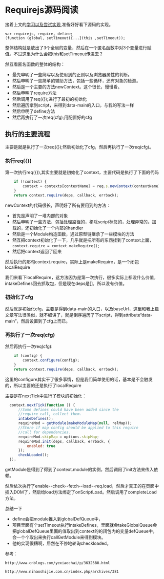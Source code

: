 # Requirejs源码阅读
接着上文的[学习以及尝试实现](https://github.com/panyifei/learning/blob/master/框架以及规范/模块引入/Requirejs学习以及实现.md),准备好好看下源码的实现。

```
var requirejs, require, define;
(function (global, setTimeout){...}(this ,setTimeout));
```

整体结构就是放出了3个全局的变量，然后在一个匿名函数中对3个变量进行赋值。不过这里为什么会把this和setTimeout传进去？

然互看匿名函数的整体的结构：

 - 最先申明了一些简写以及使用到的正则以及浏览器属性的判断。
 - 然后申明了一些简单的辅助方法，包括一些循环，还有对象的检测。
 - 然后是一个主要的方法newContext。这个很长，慢慢看。
 - 然后申明了require方法
 - 然后调用了req({});进行了最初的初始化
 - 然后遍历拿到script，来得到data-main的入口，与我的写法一样
 - 然后申明了define方法
 - 然后再执行了一次req(cfg);用配置好的cfg

## 执行的主要流程
主要是就是执行了一次req({});然后初始化了cfg，然后再执行了一次req(cfg)。

### 执行req({})
第一次执行req({}),其实主要就是初始化了context，主要代码是执行了下面的代码

```javascript
    if (!context) {
        context = contexts[contextName] = req.s.newContext(contextName);
    }
    return context.require(deps, callback, errback);
```

newContext的代码很长，声明好了所有要用到的方法：

  - 首先是声明了一堆内部的对象
  - 然后申明了一些方法，包括处理路径的，移除script标签的，处理异常的，加载的，还初始化了一个内部的handler
  - 然后是一个Module构造函数，通过原型链继承了一些模块的方法
  - 然互把context初始化了一下，几乎就是把所有的东西挂到了context上面，`context.require = context.makeRequire();`
  - 然后把context返回了回来

然后执行的那句context.require，实际上是makeRequire，是一个闭包localRequire

我们来看下localRequire，这方法因为是第一次执行，很多实际上都没什么价值，intakeDefines回去抓取包，但是现在deps是[]，所以没有价值。

### 初始化了cfg
然后就是初始化cfg，主要是得到data-main的入口，以及baseUrl，这里和我上篇文章写法很类似，就不细讲了，就是倒序遍历了下script，得到attribute“data-main”，然后设置到了cfg上而已。

### 再执行了一次req(cfg)
然后再执行一次req(cfg):

```javascript
    if (config) {
        context.configure(config);
    }
    return context.require(deps, callback, errback);
```

这里的configure其实干了很多事情，但是我们简单使用的话，基本是不会触发的，所以主要的还是执行了localRequire

主要是在nextTick中进行了模块的初始化：

```javascript
  context.nextTick(function () {
      //Some defines could have been added since the
      //require call, collect them.
      intakeDefines();
      requireMod = getModule(makeModuleMap(null, relMap));
      //Store if map config should be applied to this require
      //call for dependencies.
      requireMod.skipMap = options.skipMap;
      requireMod.init(deps, callback, errback, {
          enabled: true
      });
      checkLoaded();
  });
```

getModule是得到了得到了context.module的实例，然后调用了init方法来传入依赖。

然后依次执行了enable--check--fetch--load--req.load，然后才真正的在页面中插入DOM了，然后给load方法绑定了onScriptLoad。然后调用了completeLoad方法。

总结一下

 - define会把module推入到globalDefQueue中，
 - 项目里面有个setTimeout执行intakeDefines，里面就会takeGlobalQueue会把globalDefQueue里面的值取出到context的的闭包内的变量defQueue中，会一个个取出来执行callGetModule来得到模块。
 - 他的实现很糟啊，居然在不停地轮询checkloaded。




参考：

    http://www.cnblogs.com/yexiaochai/p/3632580.html

    http://www.nihaoshijie.com.cn/index.php/archives/381
